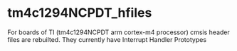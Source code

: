# tm4c1294NCPDT_hfiles
For boards of TI (tm4c1294NCPDT arm cortex-m4 processor) cmsis header files are rebuilted. They currently have  Interrupt Handler Prototypes 
